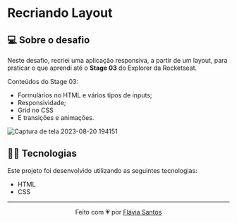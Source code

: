 # Recriando Layout

## 💻 Sobre o desafio
Neste desafio, recriei uma aplicação responsiva, a partir de um layout, para praticar o que aprendi até o **Stage 03** do Explorer da Rocketseat.

Conteúdos do Stage 03:
- Formulários no HTML e vários tipos de inputs;
- Responsividade;
- Grid no CSS
- E transições e animações.

![Captura de tela 2023-08-20 194151](https://github.com/flaviarafaelle/stage03-cheesecake/assets/101022170/7a4df01d-f18b-4fa3-a982-ed6917cfc052)

## 👩‍💻 Tecnologias
Este projeto foi desenvolvido utilizando as seguintes tecnologias:

- HTML
- CSS

---
<p align="center">
  Feito com 💗 por <a href="https://github.com/flaviarafaelle">Flávia Santos</a>
</p>
